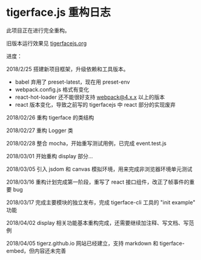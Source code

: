 # tigerface.js 重构日志

此项目正在进行完全重构。

旧版本运行效果见
[tigerfacejs.org](http://tigerfacejs.org)

进度：

2018/2/25 搭建新项目框架，升级依赖和工具版本。
* babel 弃用了 preset-latest，现在用 preset-env
* webpack.config.js 格式有变化
* react-hot-loader 还不能很好支持 webpack@4.x.x 以上的版本
* react 版本变化，导致之前写的 tigerfacejs 中 react 部分的实现废弃

2018/02/26 重构 tigerface 的类结构

2018/02/27 重构 Logger 类

2018/02/28 整合 mocha，开始重写测试用例，已完成 event.test.js

2018/03/01 开始重构 display 部分...

2018/03/05 引入 jsdom 和 canvas 模拟环境，用来完成非浏览器环境单元测试

2018/03/16 重构计划完成第一阶段，重写了 react 接口组件，改正了帧事件的重要 bug

2018/03/17 完成主要模块的独立发布，完成 tigerface-cli 工具的 "init example" 功能

2018/04/02 display 相关功能基本重构完成，还需要继续加注释、写文档、写范例

2018/04/05 tigerz.github.io 网站已经建立，支持 markdown 和 tigerface-embed，但内容还未完善